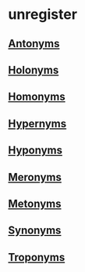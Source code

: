 unregister
======

[Antonyms][]
------
[Holonyms][]
------
[Homonyms][]
------
[Hypernyms][]
------
[Hyponyms][]
------
[Meronyms][]
------
[Metonyms][]
------
[Synonyms][]
------
[Troponyms][]
------

[antonyms]:  https://en.wiktionary.org/wiki/antonym
    "words that expresses a meaning opposed to the meaning of another word"

[heteronyms]:  https://en.wiktionary.org/wiki/heteronym
    "two words are heteronyms if they are spelled the same way but differ in pronunciation"

[heteronyms]:  https://en.wiktionary.org/wiki/heteronym
    "two words are heteronyms if they are spelled the same way but differ in pronunciation"

[holonyms]:  https://en.wiktionary.org/wiki/holonym
    "words that names the whole of which a given word is a part"

[homonyms]:  https://en.wiktionary.org/wiki/homonym
    "two words are homonyms if they are pronounced and spelled the same way but have different meanings"

[homonyms]:  https://en.wiktionary.org/wiki/homonym
    "two words are homonyms if they are pronounced and spelled the same way but have different meanings"

[hypernyms]:  https://en.wiktionary.org/wiki/hypernym
    "words that are more generic than a given word"

[hyponyms]:  https://en.wiktionary.org/wiki/hyponym
    "words that are more specific than a given word"

[meronyms]:  https://en.wiktionary.org/wiki/meronym
    "words that names a part of a larger whole"

[metonyms]:  https://en.wiktionary.org/wiki/metonym
    "words that denotes one thing but refers to a related thing"

[paronyms]:  https://en.wiktionary.org/wiki/paronym
    "words that strongly resembles another word in spelling"

[retronyms]:  https://en.wiktionary.org/wiki/retronym
    "words introduced because an existing term has become inadequate"

[synonyms]:  https://en.wiktionary.org/wiki/synonym
    "two words that can be interchanged in a context are said to be synonymous relative to that context"

[troponyms]:  https://en.wiktionary.org/wiki/troponym
    "words that denotes a manner of doing something"
